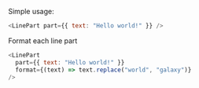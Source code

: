 Simple usage:

```js
<LinePart part={{ text: "Hello world!" }} />
```

Format each line part

```js
<LinePart
  part={{ text: "Hello world!" }}
  format={(text) => text.replace("world", "galaxy")}
/>
```
